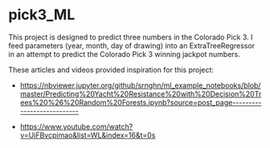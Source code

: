# pick3_ML

This project is designed to predict three numbers in the Colorado Pick 3. I feed parameters (year, month, day of drawing) into an ExtraTreeRegressor in an attempt to predict the Colorado Pick 3 winning jackpot numbers.

These articles and videos provided inspiration for this project:
* https://nbviewer.jupyter.org/github/srnghn/ml_example_notebooks/blob/master/Predicting%20Yacht%20Resistance%20with%20Decision%20Trees%20%26%20Random%20Forests.ipynb?source=post_page---------------------------

* https://www.youtube.com/watch?v=UiFBvcpimao&list=WL&index=16&t=0s
